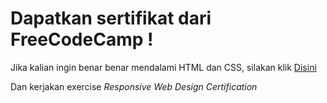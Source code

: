 # Dapatkan sertifikat dari FreeCodeCamp !

Jika kalian ingin benar benar mendalami HTML dan CSS, silakan klik [Disini](https://learn.freecodecamp.org/)

Dan kerjakan exercise *Responsive Web Design Certification*